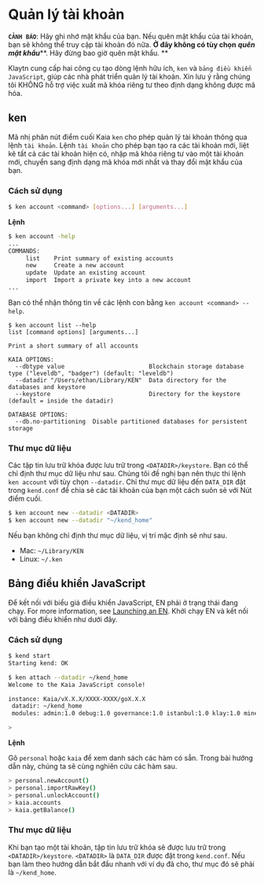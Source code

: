 # Quản lý tài khoản

**`CẢNH BÁO`**: Hãy ghi nhớ mật khẩu của bạn. Nếu quên mật khẩu của tài khoản, bạn sẽ không thể truy cập tài khoản đó nữa. **Ở đây không có tùy chọn** _**quên mật khẩu**_\*\*. Hãy đừng bao giờ quên mật khẩu. \*\*

Klaytn cung cấp hai công cụ tạo dòng lệnh hữu ích, `ken` và `bảng điều khiển JavaScript`, giúp các nhà phát triển quản lý tài khoản. Xin lưu ý rằng chúng tôi KHÔNG hỗ trợ việc xuất mã khóa riêng tư theo định dạng không được mã hóa.

## ken <a id="ken"></a>

Mã nhị phân nút điểm cuối Kaia `ken` cho phép quản lý tài khoản thông qua lệnh `tài khoản`. Lệnh `tài khoản` cho phép bạn tạo ra các tài khoản mới, liệt kê tất cả các tài khoản hiện có, nhập mã khóa riêng tư vào một tài khoản mới, chuyển sang định dạng mã khóa mới nhất và thay đổi mật khẩu của bạn.

### Cách sử dụng <a id="usage"></a>

```bash
$ ken account <command> [options...] [arguments...]
```

**Lệnh**

```bash
$ ken account -help
...
COMMANDS:
     list    Print summary of existing accounts
     new     Create a new account
     update  Update an existing account
     import  Import a private key into a new account
...
```

Bạn có thể nhận thông tin về các lệnh con bằng `ken account <command> --help`.

```text
$ ken account list --help
list [command options] [arguments...]

Print a short summary of all accounts

KAIA OPTIONS:
  --dbtype value                        Blockchain storage database type ("leveldb", "badger") (default: "leveldb")
  --datadir "/Users/ethan/Library/KEN"  Data directory for the databases and keystore
  --keystore                            Directory for the keystore (default = inside the datadir)

DATABASE OPTIONS:
  --db.no-partitioning  Disable partitioned databases for persistent storage
```

### Thư mục dữ liệu <a id="data-directory"></a>

Các tập tin lưu trữ khóa được lưu trữ trong `<DATADIR>/keystore`. Bạn có thể chỉ định thư mục dữ liệu như sau. Chúng tôi đề nghị bạn nên thực thi lệnh `ken account` với tùy chọn `--datadir`. Chỉ thư mục dữ liệu đến `DATA_DIR` đặt trong `kend.conf` để chia sẻ các tài khoản của bạn một cách suôn sẻ với Nút điểm cuối.

```bash
$ ken account new --datadir <DATADIR>
$ ken account new --datadir "~/kend_home"
```

Nếu bạn không chỉ định thư mục dữ liệu, vị trí mặc định sẽ như sau.

- Mac: `~/Library/KEN`
- Linux: `~/.ken`

## Bảng điều khiển JavaScript <a id="javascript-console"></a>

Để kết nối với biểu giá điều khiển JavaScript, EN phải ở trạng thái đang chạy. For more information, see [Launching an EN](../../../nodes/endpoint-node/install-endpoint-nodes.md#startup-the-en). Khởi chạy EN và kết nối với bảng điều khiển như dưới đây.

### Cách sử dụng <a id="usage"></a>

```bash
$ kend start
Starting kend: OK

$ ken attach --datadir ~/kend_home
Welcome to the Kaia JavaScript console!

instance: Kaia/vX.X.X/XXXX-XXXX/goX.X.X
 datadir: ~/kend_home
 modules: admin:1.0 debug:1.0 governance:1.0 istanbul:1.0 klay:1.0 miner:1.0 net:1.0 personal:1.0 rpc:1.0 txpool:1.0

>
```

**Lệnh**

Gõ `personal` hoặc `kaia` để xem danh sách các hàm có sẵn. Trong bài hướng dẫn này, chúng ta sẽ cùng nghiên cứu các hàm sau.

```bash
> personal.newAccount()
> personal.importRawKey()
> personal.unlockAccount()
> kaia.accounts
> kaia.getBalance()
```

### Thư mục dữ liệu <a id="data-directory"></a>

Khi bạn tạo một tài khoản, tập tin lưu trữ khóa sẽ được lưu trữ trong `<DATADIR>/keystore`. `<DATADIR>` là `DATA_DIR` được đặt trong `kend.conf`. Nếu bạn làm theo hướng dẫn bắt đầu nhanh với ví dụ đã cho, thư mục đó sẽ phải là `~/kend_home`.
